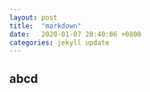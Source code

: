 ```yaml
---
layout: post
title:  "markdown"
date:   2020-01-07 20:40:06 +0800
categories: jekyll update
---
```


## abcd